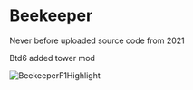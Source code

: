 # Beekeeper

Never before uploaded source code from 2021

Btd6 added tower mod

![BeekeeperF1Highlight](https://github.com/Baydock/Beekeeper/assets/150470953/36c18213-7c4b-4516-9f0d-f3e3cb74fc97)
